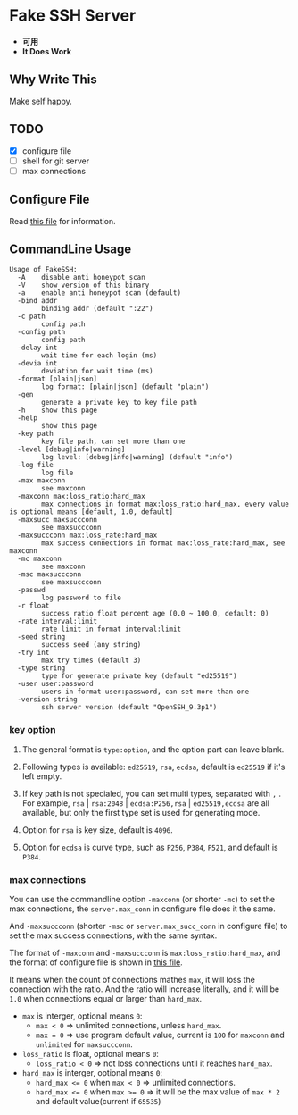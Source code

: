 # Fake SSH Server

* __可用__
* __It Does Work__

## Why Write This

Make self happy.

## TODO

* [x] configure file
* [ ] shell for git server
* [ ] max connections

## Configure File

Read [this file](./conf/config.toml) for information.

## CommandLine Usage

```text
Usage of FakeSSH:
  -A    disable anti honeypot scan
  -V    show version of this binary
  -a    enable anti honeypot scan (default)
  -bind addr
        binding addr (default ":22")
  -c path
        config path
  -config path
        config path
  -delay int
        wait time for each login (ms)
  -devia int
        deviation for wait time (ms)
  -format [plain|json]
        log format: [plain|json] (default "plain")
  -gen
        generate a private key to key file path
  -h    show this page
  -help
        show this page
  -key path
        key file path, can set more than one
  -level [debug|info|warning]
        log level: [debug|info|warning] (default "info")
  -log file
        log file
  -max maxconn
        see maxconn
  -maxconn max:loss_ratio:hard_max
        max connections in format max:loss_ratio:hard_max, every value is optional means [default, 1.0, default]
  -maxsucc maxsuccconn
        see maxsuccconn
  -maxsuccconn max:loss_rate:hard_max
        max success connections in format max:loss_rate:hard_max, see maxconn
  -mc maxconn
        see maxconn
  -msc maxsuccconn
        see maxsuccconn
  -passwd
        log password to file
  -r float
        success ratio float percent age (0.0 ~ 100.0, default: 0)
  -rate interval:limit
        rate limit in format interval:limit
  -seed string
        success seed (any string)
  -try int
        max try times (default 3)
  -type string
        type for generate private key (default "ed25519")
  -user user:password
        users in format user:password, can set more than one
  -version string
        ssh server version (default "OpenSSH_9.3p1")
```

### key option

1. The general format is `type:option`, and the option part can leave blank.

2. Following types is available: `ed25519`, `rsa`, `ecdsa`, default is `ed25519` if it's left empty.

3. If key path is not specialed, you can set multi types, separated with `,` . For example, `rsa` | `rsa:2048` | `ecdsa:P256,rsa` | `ed25519,ecdsa` are all available, but only the first type set is used for generating mode.

4. Option for `rsa` is key size, default is `4096`.

5. Option for `ecdsa` is curve type, such as `P256`, `P384`, `P521`, and default is `P384`.

### max connections

You can use the commandline option `-maxconn` (or shorter `-mc`) to set the max connections, the `server.max_conn` in configure file does it the same.

And `-maxsuccconn` (shorter `-msc` or `server.max_succ_conn` in configure file) to set the max success connections, with the same syntax.

The format of `-maxconn` and `-maxsuccconn` is `max:loss_ratio:hard_max`, and the format of configure file is shown in [this file](./conf/config.toml).

It means when the count of connections mathes `max`, it will loss the connection with the ratio. And the ratio will increase literally, and it will be `1.0` when connections equal or larger than `hard_max`.

* `max` is interger, optional means `0`:
  * `max < 0` => unlimited connections, unless `hard_max`.
  * `max = 0` => use program default value, current is `100` for `maxconn` and `unlimited` for `maxsuccconn`.
* `loss_ratio` is float, optional means `0`:
  * `loss_ratio < 0` => not loss connections until it reaches `hard_max`.
* `hard_max` is interger, optional means `0`:
  * `hard_max <= 0` when `max < 0` => unlimited connections.
  * `hard_max <= 0` when `max >= 0` => it will be the max value of `max * 2` and default value(current if `65535`)
